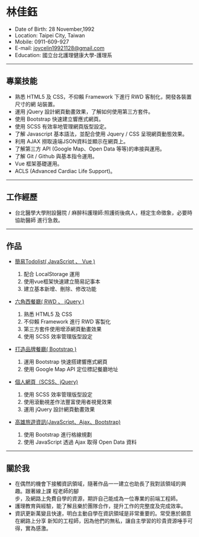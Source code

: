 # 林佳鈺
-  Date of Birth: 28 November,1992
-  Location: Taipei City, Taiwan
-  Mobile: 0911-609-927
-  E-mail: joycelin19921128@gmail.com
-  Education: 國立台北護理健康大學-護理系
---
## 專業技能
-  熟悉 HTML5 及 CSS，不仰賴 Framework 下進行 RWD 客制化，開發各裝置尺寸的網
   站裝置。
-  運用 jQuery 設計網頁動畫效果，了解如何使用第三方套件。
-  使用 Bootstrap 快速建立響應式網頁。
-  使用 SCSS 有效率地管理網頁版型設定。
-  了解 Javascript 基本語法，並配合使用 Jquery / CSS 呈現網頁動態效果。
-  利用 AJAX 撈取遠端JSON資料並顯示在網頁上。
-  了解第三方 API (Google Map、Open Data 等等)的串接與運用。
-  了解 Git / Github 與基本指令運用。
-  Vue 框架基礎運用。
-  ACLS (Advanced Cardiac Life Support)。
---
## 工作經歷
- 台北醫學大學附設醫院 / 麻醉科護理師:照護術後病人，穩定生命徵象，必要時協助醫師
  進行急救。
---
## 作品

- <a href="https://joycelin19921128.github.io/todo-simple/">簡易Todolist( JavaScript 、 Vue )</a>

  1. 配合 LocalStorage 運用
  2. 使用vue框架快速建立簡易記事本
  3. 建立基本新增、刪除、修改功能

- <a href="https://joycelin19921128.github.io/hex/">六角西餐廳( RWD 、 jQuery )</a>

  1. 熟悉 HTML5 及 CSS
  2. 不仰賴 Framework 進行 RWD 客製化
  3. 第三方套件使用增添網頁動畫效果
  4. 使用 SCSS 效率管理版型設定

- <a href='https://joycelin19921128.github.io/bootstrap/'>打造品牌餐廳( Bootstrap )</a>
  1. 運用 Bootstrap 快速搭建響應式網頁
  2. 使用 Google Map API 定位標記餐廳地址


- <a href="https://joycelin19921128.github.io/personal-website/">個人網頁（SCSS、jQuery)</a>

  1. 使用 SCSS 效率管理版型設定 
  2. 使用滾動視差作法豐富使用者視覺效果
  3. 運用 jQuery 設計網頁動畫效果

- <a href="https://joycelin19921128.github.io/travel/">高雄旅遊資訊(JavaScript、Ajax、Bootstrap)</a>
  1. 使用 Bootstrap 進行格線規劃  
  2. 使用 JavaScript 透過 Ajax 取得 Open Data 資料

---
## 關於我
- 在偶然的機會下接觸資訊領域，隨著作品一一建立也助長了我對該領域的興趣。跟著線上課
  程老師的腳  
  步，及網路上免費自學的資源，期許自己能成為一位專業的前端工程師。
- 護理教育與經驗，能了解且樂於團隊合作，提升工作的完整度及完成效率。
- 資訊更新萬變且快速，明白主動自學在資訊領域是非常重要的。常受惠於願意在網路上分享
  新知的工程師，因為他們的無私，讓自主學習的珍貴資源唾手可得，實為感激。

